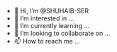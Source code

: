 - 👋 Hi, I’m @SHUHAIB-SER
- 👀 I’m interested in ...
- 🌱 I’m currently learning ...
- 💞️ I’m looking to collaborate on ...
- 📫 How to reach me ...

<!---
SHUHAIB-SER/SHUHAIB-SER is a ✨ special ✨ repository because its `README.md` (this file) appears on your GitHub profile.
You can click the Preview link to take a look at your changes.
--->
